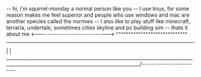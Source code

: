 -- hi, i'm squirrel-monday a normal person like you
-- I use linux, for some reason makes me feel superior and people who use windows and mac are another species called the normies
-- I also like to play stuff like minecraft, terraria, undertale, sometimes cities skyline and pc building sim
-- thats it about me
<----------------------------->
 ^^^^^^^^^^^^^^^^^^^^^^^^^^^^^
_______________________________
|                             |
______________________________________________________________________________________________________________________________________/-------------------------
